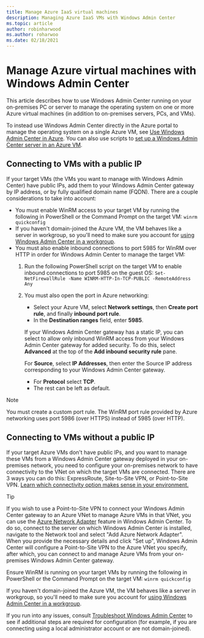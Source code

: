 ```yaml
---
title: Manage Azure IaaS virtual machines
description: Managing Azure IaaS VMs with Windows Admin Center
ms.topic: article
author: robinharwood
ms.author: roharwoo
ms.date: 02/18/2021
---
```

# Manage Azure virtual machines with Windows Admin Center

This article describes how to use Windows Admin Center running on your on-premises PC or server to manage the operating system on one or more Azure virtual machines (in addition to on-premises servers, PCs, and VMs).

To instead use Windows Admin Center directly in the Azure portal to manage the operating system on a single Azure VM, see [Use Windows Admin Center in Azure](manage-vm.md). You can also use scripts to [set up a Windows Admin Center server in an Azure VM](deploy-wac-in-azure.md).

## Connecting to VMs with a public IP

If your target VMs (the VMs you want to manage with Windows Admin Center) have public IPs, add them to your Windows Admin Center gateway by IP address, or by fully qualified domain name (FQDN). There are a couple considerations to take into account:

- You must enable WinRM access to your target VM by running the following in PowerShell or the Command Prompt on the target VM: `winrm quickconfig`
- If you haven't domain-joined the Azure VM, the VM behaves like a server in workgroup, so you'll need to make sure you account for [using Windows Admin Center in a workgroup](../support/troubleshooting.md#using-windows-admin-center-in-a-workgroup).
- You must also enable inbound connections to port 5985 for WinRM over HTTP in order for Windows Admin Center to manage the target VM:
  1. Run the following PowerShell script on the target VM to enable inbound connections to port 5985 on the guest OS:
     `Set-NetFirewallRule -Name WINRM-HTTP-In-TCP-PUBLIC -RemoteAddress Any`

  2. You must also open the port in Azure networking:

     - Select your Azure VM, select **Network settings**, then **Create port rule**, and finally **inbound port rule**.
     - In the **Destination ranges** field, enter **5985**.

     If your Windows Admin Center gateway has a static IP, you can select to allow only inbound WinRM access from your Windows Admin Center gateway for added security.
     To do this, select **Advanced** at the top of the **Add inbound security rule** pane.

     For **Source**, select **IP Addresses**, then enter the Source IP address corresponding to your Windows Admin Center gateway.

     - For **Protocol** select **TCP**.
     - The rest can be left as default.

> [!NOTE]
> You must create a custom port rule. The WinRM port rule provided by Azure networking uses port 5986 (over HTTPS) instead of 5985 (over HTTP).

## Connecting to VMs without a public IP

If your target Azure VMs don't have public IPs, and you want to manage these VMs from a Windows Admin Center gateway deployed in your on-premises network, you need to configure your on-premises network to have connectivity to the VNet on which the target VMs are connected. There are 3 ways you can do this: ExpressRoute, Site-to-Site VPN, or Point-to-Site VPN. [Learn which connectivity option makes sense in your environment.](/azure/vpn-gateway/vpn-gateway-plan-design)

>[!TIP]
>If you wish to use a Point-to-Site VPN to connect your Windows Admin Center gateway to an Azure VNet to manage Azure VMs in that VNet, you can use the [Azure Network Adapter](https://aka.ms/WACNetworkAdapter) feature in Windows Admin Center. To do so, connect to the server on which Windows Admin Center is installed, navigate to the Network tool and select "Add Azure Network Adapter". When you provide the necessary details and click "Set up", Windows Admin Center will configure a Point-to-Site VPN to the Azure VNet you specify, after which, you can connect to and manage Azure VMs from your on-premises Windows Admin Center gateway.

Ensure WinRM is running on your target VMs by running the following in PowerShell or the Command Prompt on the target VM: `winrm quickconfig`

If you haven't domain-joined the Azure VM, the VM behaves like a server in workgroup, so you'll need to make sure you account for [using Windows Admin Center in a workgroup](../support/troubleshooting.md#using-windows-admin-center-in-a-workgroup).

If you run into any issues, consult [Troubleshoot Windows Admin Center](../support/troubleshooting.md) to see if additional steps are required for configuration (for example, if you are connecting using a local administrator account or are not domain-joined).
